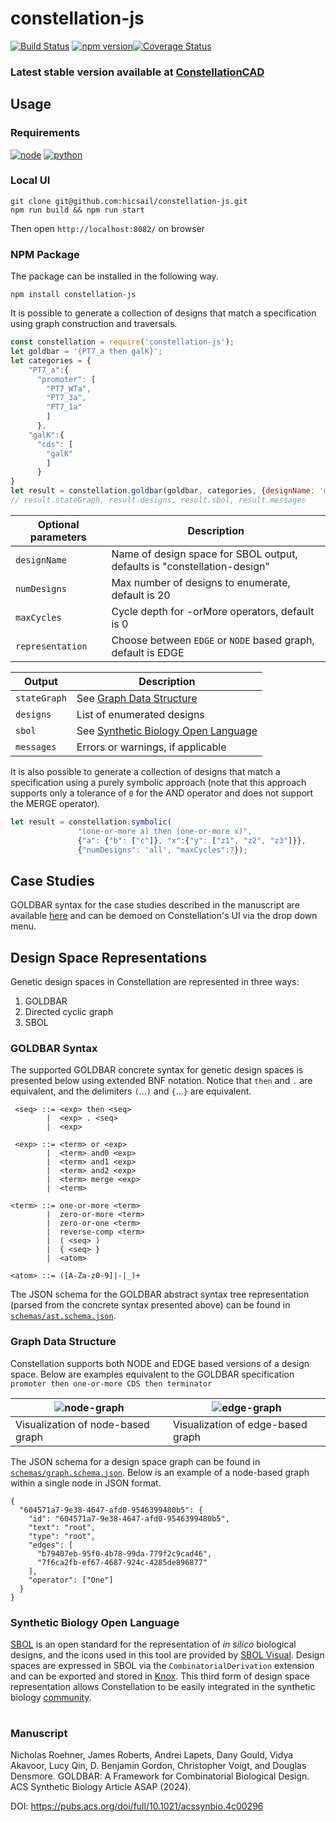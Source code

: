 # constellation-js

[![Build Status](https://travis-ci.org/hicsail/constellation-js.svg?branch=master)](https://travis-ci.org/hicsail/constellation-js) [![npm version](https://badge.fury.io/js/constellation-js.svg)](https://badge.fury.io/js/constellation-js)[![Coverage Status](https://coveralls.io/repos/github/hicsail/constellation-js/badge.svg?branch=master)](https://coveralls.io/github/hicsail/constellation-js?branch=master)

### Latest stable version available at [ConstellationCAD](http://constellationcad.org/)

## Usage
### Requirements

[![node](https://user-images.githubusercontent.com/7750862/70819282-d5ad4a80-1da3-11ea-8f65-dcf2468c74ef.png)](https://nodejs.org/en/download/) [![python](https://user-images.githubusercontent.com/7750862/70819279-d3e38700-1da3-11ea-9321-309ec4d3cc51.png)](https://www.python.org/downloads/)

### Local UI
```shell
git clone git@github.com:hicsail/constellation-js.git
npm run build && npm run start
```
Then open `http://localhost:8082/` on browser

### NPM Package

The package can be installed in the following way.
```shell
npm install constellation-js
```
It is possible to generate a collection of designs that match a specification using graph construction and traversals.
```javascript
const constellation = require('constellation-js');
let goldbar = '{PT7_a then galK}';
let categories = {
	"PT7_a":{
	  "promoter": [
	    "PT7_WTa",
	    "PT7_3a",
	    "PT7_1a"
	    ]
      },
	"galK":{
	  "cds": [
	    "galK"
	    ]
      }
}
let result = constellation.goldbar(goldbar, categories, {designName: 'my-first-design'});
// result.stateGraph, result.designs, result.sbol, result.messages
```
|Optional parameters| Description|
|--|--|
|`designName`|Name of design space for SBOL output, defaults is "constellation-design"|
|`numDesigns`|Max number of designs to enumerate, default is 20|
|`maxCycles`|Cycle depth for -orMore operators, default is 0|
|`representation`|Choose between `EDGE` or `NODE` based graph, default is EDGE|

|Output|Description|
|--|--|
|`stateGraph`|See [Graph Data Structure](#Graph-Data-Structure)|
|`designs`|List of enumerated designs|
|`sbol`| See [Synthetic Biology Open Language](#Synthetic-Biology-Open-Language)|
|`messages`| Errors or warnings, if applicable|

It is also possible to generate a collection of designs that match a specification using a purely symbolic approach (note that this approach supports only a tolerance of `0` for the AND operator and does not support the MERGE operator).
```javascript
let result = constellation.symbolic(
               "(one-or-more a) then (one-or-more x)", 
               {"a": {"b": ["c"]}, "x":{"y": ["z1", "z2", "z3"]}}, 
               {"numDesigns": 'all', "maxCycles":7});
```

## Case Studies
GOLDBAR syntax for the case studies described in the manuscript are available [here](demos/static/use-cases) and can be demoed on Constellation's UI via the drop down menu.

## Design Space Representations
Genetic design spaces in Constellation are represented in three ways:
1. GOLDBAR
2. Directed cyclic graph
3. SBOL

### GOLDBAR Syntax
The supported GOLDBAR concrete syntax for genetic design spaces is presented below using extended BNF notation. Notice that `then` and `.` are equivalent, and the delimiters `(`...`)` and `{`...`}` are equivalent.
```
 <seq> ::= <exp> then <seq>
        |  <exp> . <seq>
        |  <exp>

 <exp> ::= <term> or <exp>
        |  <term> and0 <exp>
        |  <term> and1 <exp>
        |  <term> and2 <exp>
        |  <term> merge <exp>
        |  <term>

<term> ::= one-or-more <term>
        |  zero-or-more <term>
        |  zero-or-one <term>
        |  reverse-comp <term>
        |  ( <seq> )
        |  { <seq> }
        |  <atom>

<atom> ::= ([A-Za-z0-9]|-|_)+
```
The JSON schema for the GOLDBAR abstract syntax tree representation (parsed from the concrete syntax presented above) can be found in [`schemas/ast.schema.json`](schemas/ast.schema.json).

### Graph Data Structure
Constellation supports both NODE and EDGE based versions of a design space. Below are examples equivalent to the GOLDBAR specification `promoter then one-or-more CDS then terminator`

|![node-graph](https://user-images.githubusercontent.com/7750862/70357131-21ac3c80-1844-11ea-901f-2a744ce65238.png) | ![edge-graph](https://user-images.githubusercontent.com/7750862/70357132-22dd6980-1844-11ea-8d70-73e28f70c39d.png)|
| ------------- | ------------- |
Visualization of node-based graph| Visualization of edge-based graph

The JSON schema for a design space graph can be found in [`schemas/graph.schema.json`](schemas/graph.schema.json). Below is an example of a node-based graph within a single node in JSON format.
```
{
  "604571a7-9e38-4647-afd0-9546399480b5": {
    "id": "604571a7-9e38-4647-afd0-9546399480b5",
    "text": "root",
    "type": "root",
    "edges": [
      "b79407eb-95f0-4b78-99da-779f2c9cad46",
      "7f6ca2fb-ef67-4687-924c-4285de896877"
    ],
    "operator": ["One"]
  }
}
```

### Synthetic Biology Open Language
[SBOL](https://sbolstandard.org/) is an open standard for the representation of *in silico* biological designs, and the icons used in this tool are provided by [SBOL Visual](https://sbolstandard.org/visual/glyphs/). Design spaces are expressed in SBOL via the `CombinatorialDerivation` extension and can be exported and stored in [Knox](https://github.com/CIDARLAB/knox). This third form of design space representation allows Constellation to be easily integrated in the synthetic biology [community](https://sbolstandard.org/applications/).

#
### Manuscript

Nicholas Roehner, James Roberts, Andrei Lapets, Dany Gould, Vidya Akavoor, Lucy Qin, D. Benjamin Gordon, Christopher Voigt, and Douglas Densmore. GOLDBAR: A Framework for Combinatorial Biological Design. ACS Synthetic Biology Article ASAP (2024). 

DOI: https://pubs.acs.org/doi/full/10.1021/acssynbio.4c00296
